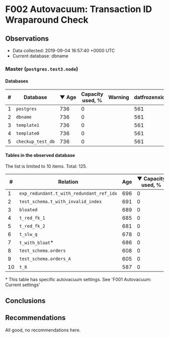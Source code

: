# F002 Autovacuum: Transaction ID Wraparound Check #

## Observations ##
- Data collected: 2019-09-04 16:57:40 +0000 UTC
- Current database: dbname




### Master (`postgres.test3.node`) ###


#### Databases ####


| \# | Database | &#9660;&nbsp;Age | Capacity used, % | Warning | datfrozenxid |
|--|--------|-----|------------------|---------|--------------|
| 1 |`postgres`|736 |0 |  |561 |
| 2 |`dbname`|736 |0 |  |561 |
| 3 |`template1`|736 |0 |  |561 |
| 4 |`template0`|736 |0 |  |561 |
| 5 |`checkup_test_db`|736 |0 |  |561 |


#### Tables in the observed database ####
The list is limited to 10 items. Total: 125.

| \# | Relation | Age | &#9660;&nbsp;Capacity used, % | Warning |rel_relfrozenxid | toast_relfrozenxid |
|---|-------|-----|------------------|---------|-----------------|--------------------|
| 1 |`exp_redundant.t_with_redundant_ref_idx` |696 |0 |  |601 |0 |
| 2 |`test_schema.t_with_invalid_index` |691 |0 |  |606 |0 |
| 3 |`bloated` |689 |0 |  |608 |0 |
| 4 |`t_red_fk_1` |685 |0 |  |612 |0 |
| 5 |`t_red_fk_2` |681 |0 |  |616 |0 |
| 6 |`t_slw_q` |678 |0 |  |619 |0 |
| 7 |`t_with_bloat`\* |686 |0 |  |611 |0 |
| 8 |`test_schema.orders` |608 |0 |  |689 |0 |
| 9 |`test_schema.orders_A` |605 |0 |  |692 |0 |
| 10 |`t_6` |587 |0 |  |710 |0 |


\* This table has specific autovacuum settings. See 'F001 Autovacuum: Current settings'


## Conclusions ##
 


## Recommendations ##
  All good, no recommendations here.
 

